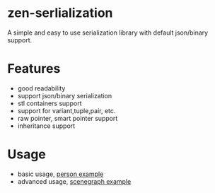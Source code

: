 # zen-serlialization

A simple and easy to use serialization library with default json/binary support.

# Features

- good readability
- support json/binary serialization
- stl containers support
- support for variant,tuple,pair, etc.
- raw pointer, smart pointer support
- inheritance support

# Usage

- basic usage,  [person example](./example/person.cpp)
- advanced usage, [scenegraph example](./example/scene/scene.cpp) 